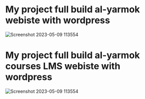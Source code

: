 # My project full build al-yarmok webiste with wordpress
![Screenshot 2023-05-09 113554](https://user-images.githubusercontent.com/18195950/237041639-d27048a6-96c5-478e-be11-b67c2d9c7286.jpg)


# My project full build al-yarmok courses LMS webiste with wordpress
![Screenshot 2023-05-09 113554](https://user-images.githubusercontent.com/18195950/237042749-0d793749-df2f-45c8-a887-1bca67a66b50.jpg)
